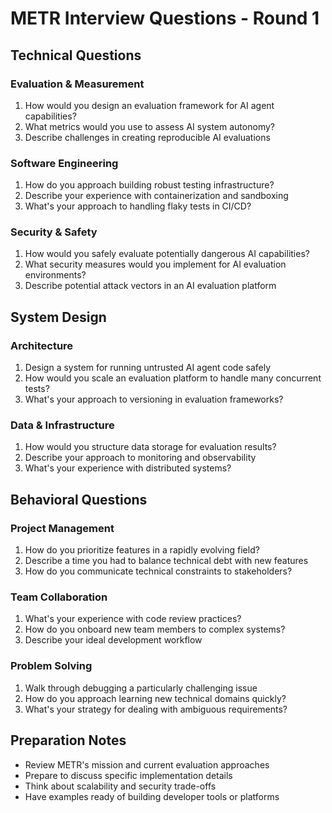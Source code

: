 # METR Interview Questions - Round 1

## Technical Questions

### Evaluation & Measurement
1. How would you design an evaluation framework for AI agent capabilities?
2. What metrics would you use to assess AI system autonomy?
3. Describe challenges in creating reproducible AI evaluations

### Software Engineering
1. How do you approach building robust testing infrastructure?
2. Describe your experience with containerization and sandboxing
3. What's your approach to handling flaky tests in CI/CD?

### Security & Safety
1. How would you safely evaluate potentially dangerous AI capabilities?
2. What security measures would you implement for AI evaluation environments?
3. Describe potential attack vectors in an AI evaluation platform

## System Design

### Architecture
1. Design a system for running untrusted AI agent code safely
2. How would you scale an evaluation platform to handle many concurrent tests?
3. What's your approach to versioning in evaluation frameworks?

### Data & Infrastructure
1. How would you structure data storage for evaluation results?
2. Describe your approach to monitoring and observability
3. What's your experience with distributed systems?

## Behavioral Questions

### Project Management
1. How do you prioritize features in a rapidly evolving field?
2. Describe a time you had to balance technical debt with new features
3. How do you communicate technical constraints to stakeholders?

### Team Collaboration
1. What's your experience with code review practices?
2. How do you onboard new team members to complex systems?
3. Describe your ideal development workflow

### Problem Solving
1. Walk through debugging a particularly challenging issue
2. How do you approach learning new technical domains quickly?
3. What's your strategy for dealing with ambiguous requirements?

## Preparation Notes
- Review METR's mission and current evaluation approaches
- Prepare to discuss specific implementation details
- Think about scalability and security trade-offs
- Have examples ready of building developer tools or platforms